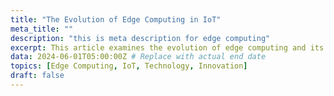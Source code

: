```yaml
---
title: "The Evolution of Edge Computing in IoT"
meta_title: ""
description: "this is meta description for edge computing"
excerpt: This article examines the evolution of edge computing and its significance in the Internet of Things (IoT) ecosystem.
data: 2024-06-01T05:00:00Z # Replace with actual end date
topics: [Edge Computing, IoT, Technology, Innovation]
draft: false
---
```

